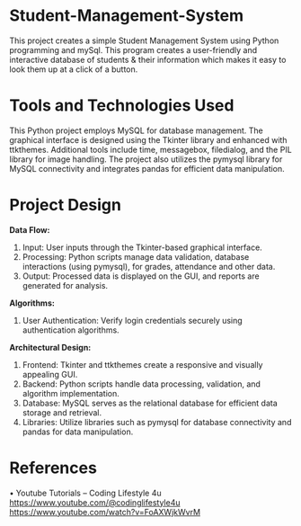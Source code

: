 # Student-Management-System
This project creates a simple Student Management System using Python programming and mySql. This program creates a user-friendly and interactive database of students &amp; their information which makes it easy to look them up at a click of a button.

# Tools and Technologies Used
This Python project employs MySQL for database management. The graphical interface is designed using the Tkinter library and enhanced with ttkthemes. Additional tools include time, messagebox, filedialog, and the PIL library for image handling. The project also utilizes the pymysql library for MySQL connectivity and integrates pandas for efficient data manipulation.

# Project Design
**Data Flow:**
1.	Input: User inputs through the Tkinter-based graphical interface.
2.	Processing: Python scripts manage data validation, database interactions (using pymysql), for grades, attendance and other data.
3.	Output: Processed data is displayed on the GUI, and reports are generated for analysis.
   
**Algorithms:**
1.	User Authentication: Verify login credentials securely using authentication algorithms.
   
**Architectural Design:**
1.	Frontend: Tkinter and ttkthemes create a responsive and visually appealing GUI.
2.	Backend: Python scripts handle data processing, validation, and algorithm implementation.
3.	Database: MySQL serves as the relational database for efficient data storage and retrieval.
4.	Libraries: Utilize libraries such as pymysql for database connectivity and pandas for data manipulation.

   # References
•	Youtube Tutorials – Coding Lifestyle 4u
https://www.youtube.com/@codinglifestyle4u
https://www.youtube.com/watch?v=FoAXWjkWvrM

